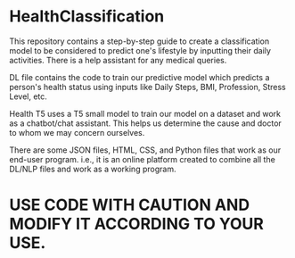 # HealthClassification
This repository contains a step-by-step guide to create a classification model to be considered to predict one's lifestyle by inputting their daily activities. There is a help assistant for any medical queries.

DL file contains the code to train our predictive model which predicts a person's health status using inputs like Daily Steps, BMI, Profession, Stress Level, etc. 

Health T5 uses a T5 small model to train our model on a dataset and work as a chatbot/chat assistant. This helps us determine the cause and doctor to whom we may concern ourselves.

There are some JSON files, HTML, CSS, and Python files that work as our end-user program. i.e., it is an online platform created to combine all the DL/NLP files and work as a working program.

# USE CODE WITH CAUTION AND MODIFY IT ACCORDING TO YOUR USE.
